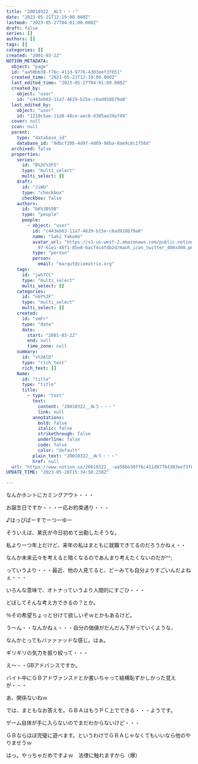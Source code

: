 ```yaml
---
title: "20010322__ぬう・・・"
date: "2023-05-21T12:19:00.000Z"
lastmod: "2023-05-27T04:01:00.000Z"
draft: false
series: []
authors: []
tags: []
categories: []
created: "2001-03-22"
NOTION_METADATA:
  object: "page"
  id: "aa50bb30-f76c-411d-9776-4303eef3f651"
  created_time: "2023-05-21T12:19:00.000Z"
  last_edited_time: "2023-05-27T04:01:00.000Z"
  created_by:
    object: "user"
    id: "c443eb63-11a7-4629-b15e-c6ad918b79a0"
  last_edited_by:
    object: "user"
    id: "1219c5ae-11d8-48ce-aec6-d385ae29af49"
  cover: null
  icon: null
  parent:
    type: "database_id"
    database_id: "9dbcf20b-4d97-4d69-98ba-8ae9c8c1f58d"
  archived: false
  properties:
    series:
      id: "B%3C%3FS"
      type: "multi_select"
      multi_select: []
    draft:
      id: "JiWU"
      type: "checkbox"
      checkbox: false
    authors:
      id: "bK%3B%5B"
      type: "people"
      people:
        - object: "user"
          id: "c443eb63-11a7-4629-b15e-c6ad918b79a0"
          name: "Saki Yakumo"
          avatar_url: "https://s3-us-west-2.amazonaws.com/public.notion-static.com/3ad1c4\
            97-61e1-48f1-85e8-6acf4c4fdb2d/maoh_icon_twitter_400x400.png"
          type: "person"
          person:
            email: "marqut@ziomatrix.org"
    tags:
      id: "jw%7CC"
      type: "multi_select"
      multi_select: []
    categories:
      id: "nbY%3F"
      type: "multi_select"
      multi_select: []
    created:
      id: "vmFr"
      type: "date"
      date:
        start: "2001-03-22"
        end: null
        time_zone: null
    summary:
      id: "x%3AlD"
      type: "rich_text"
      rich_text: []
    Name:
      id: "title"
      type: "title"
      title:
        - type: "text"
          text:
            content: "20010322__ぬう・・・"
            link: null
          annotations:
            bold: false
            italic: false
            strikethrough: false
            underline: false
            code: false
            color: "default"
          plain_text: "20010322__ぬう・・・"
          href: null
  url: "https://www.notion.so/20010322__-aa50bb30f76c411d97764303eef3f651"
UPDATE_TIME: "2023-05-28T15:34:50.238Z"

---
```

<link rel="stylesheet" href="https://cdn.jsdelivr.net/npm/katex@0.16.2/dist/katex.min.css" integrity="sha384-bYdxxUwYipFNohQlHt0bjN/LCpueqWz13HufFEV1SUatKs1cm4L6fFgCi1jT643X" crossorigin="anonymous">


なんかホントにカミングアウト・・・


お誕生日ですか・・・一応お約束通り・・・


♪はっぴばーすでーつーゆー


そういえば、某氏が今日初めて出勤したそうな。


私より一つ年上だけど、来年の私はまともに就職できてるのだろうかねぇ・・


なんか未来云々を考えると暗くなるのであんまり考えたくないのだが^^;


っていうより・・・最近、他の人見てると、どーみても自分よりすごいんだよねぇ・・・


いろんな意味で、オトナっていうより人間的にすごひ・・・


どぼしてそんな考え方できるの？とか。


％その希望ちょっと分けて欲しいぞｗとかもあるけど。


う～ん・・なんかねぇ・・・自分の価値がだんだん下がっていくような、


なんかとってもバァァァッドな感じ。はぁ。


ギリギリの気力を振り絞って・・・


え～・・GBアドバンスですか。


バイト中にＧＢアドヴァンスドとか書いちゃって結構恥ずかしかった覚えが・・・


あ、関係ないねｗ


では、まともなお答えを。ＧＢＡはもうＰＣ上でできる・・・ようです。


ゲーム自体が手に入らないのでまだわからないけど・・・


ＧＢならほぼ完璧に遊べます。というわけでＧＢＡじゃなくてもいいなら他のやりませうｗ


はっ。やっちゃだめですよｗ　法律に触れますから（爆）

